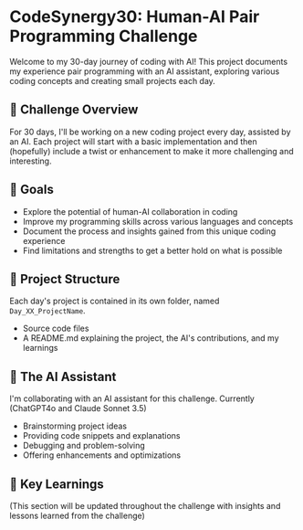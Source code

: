# CodeSynergy30: Human-AI Pair Programming Challenge

Welcome to my 30-day journey of coding with AI! This project documents my experience pair programming with an AI assistant, exploring various coding concepts and creating small projects each day.

## 🚀 Challenge Overview

For 30 days, I'll be working on a new coding project every day, assisted by an AI. Each project will start with a basic implementation and then (hopefully) include a twist or enhancement to make it more challenging and interesting.

## 🎯 Goals

- Explore the potential of human-AI collaboration in coding
- Improve my programming skills across various languages and concepts
- Document the process and insights gained from this unique coding experience
- Find limitations and strengths to get a better hold on what is possible

## 📂 Project Structure

Each day's project is contained in its own folder, named `Day_XX_ProjectName`. 

- Source code files
- A README.md explaining the project, the AI's contributions, and my learnings

## 🤖 The AI Assistant

I'm collaborating with an AI assistant for this challenge. Currently (ChatGPT4o and Claude Sonnet 3.5)

- Brainstorming project ideas
- Providing code snippets and explanations
- Debugging and problem-solving
- Offering enhancements and optimizations

## 🌟 Key Learnings

(This section will be updated throughout the challenge with insights and lessons learned from the challenge)
